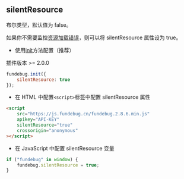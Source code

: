 ## silentResource

布尔类型，默认值为 false。

如果你不需要监控[资源加载错误](../type/resource.md)，则可以将 silentResource 属性设为 true。

-   使用[init](../api/init.md)方法配置（推荐）

插件版本 >= 2.0.0

```js
fundebug.init({
    silentResource: true
});
```

-   在 HTML 中配置`<script>`标签中配置 silentResource 属性

```html
<script
    src="https://js.fundebug.cn/fundebug.2.8.6.min.js"
    apikey="API-KEY"
    silentResource="true"
    crossorigin="anonymous"
></script>
```

-   在 JavaScript 中配置 silentResource 变量

```js
if ("fundebug" in window) {
    fundebug.silentResource = true;
}
```
